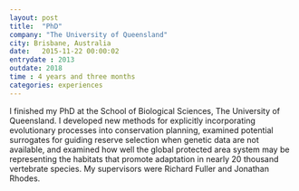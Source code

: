 ```yaml
---
layout: post
title:  "PhD"
company: "The University of Queensland"
city: Brisbane, Australia
date:   2015-11-22 00:00:02
entrydate : 2013
outdate: 2018
time : 4 years and three months
categories: experiences
---
```


I finished my PhD at the School of Biological Sciences, The University of Queensland. I developed new methods for explicitly incorporating evolutionary processes into conservation planning, examined potential surrogates for guiding reserve selection when genetic data are not available, and examined how well the global protected area system may be representing the habitats that promote adaptation in nearly 20 thousand vertebrate species. My supervisors were Richard Fuller and Jonathan Rhodes.
